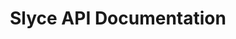 ---
title: Slyce API Documentation



toc_footers:
  - <a href='https://cmsonline.com'>Documentation Powered by CMS</a>

includes:
  - modules/introduction
  - modules/setup
  - modules/authentication
  - api/invoice
  - api/invoicefooter
  - api/payplan
  - api/customer
  - api/transaction
  - errors

search: true
---